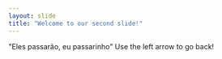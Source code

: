 ```yaml
---
layout: slide
title: "Welcome to our second slide!"
---
```

"Eles passarão, eu passarinho"
Use the left arrow to go back!
